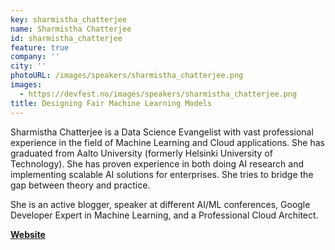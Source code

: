 ```yaml
---
key: sharmistha_chatterjee
name: Sharmistha Chatterjee
id: sharmistha_chatterjee
feature: true
company: ''
city: ''
photoURL: /images/speakers/sharmistha_chatterjee.png
images:
  - https://devfest.no/images/speakers/sharmistha_chatterjee.png
title: Designing Fair Machine Learning Models
---
```


Sharmistha Chatterjee is a Data Science Evangelist with vast professional experience in the field of Machine Learning and Cloud applications. She has graduated from Aalto University (formerly Helsinki University of Technology). She has proven experience in both doing AI research and implementing scalable AI solutions for enterprises. She tries to bridge the gap between theory and practice.

She is an active blogger, speaker at different AI/ML conferences, Google Developer Expert in Machine Learning, and a Professional Cloud Architect.

**[Website](https://techairesearch.com/)**